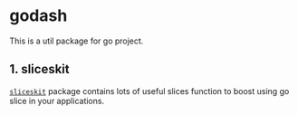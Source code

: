 # godash

This is a util package for go project.

## 1. sliceskit

[`sliceskit`](./sliceskit/) package contains lots of useful slices function to boost using go slice in your applications.

